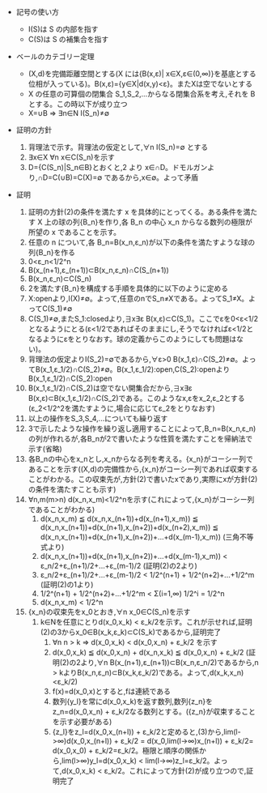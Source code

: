 - 記号の使い方

  - I(S)は S の内部を指す
  - C(S)は S の補集合を指す

- ベールのカテゴリー定理

  - (X,d)を完備距離空間とする(X には{B(x,ε)| x∈X,ε∈(0,∞)}を基底とする位相が入っている)。B(x,ε)={y∈X|d(x,y)<ε}。またXは空でないとする
  - X の任意の可算個の閉集合 S_1,S_2,...からなる閉集合系を考え,それを B とする。この時以下が成り立つ
  - X=∪B => ∃n∈N I(S_n)≠∅

- 証明の方針

  1. 背理法で示す。背理法の仮定として,∀n I(S_n)=∅ とする
  2. ∃x∈X ∀n x∈C(S_n)を示す
  3. D={C(S_n)|S_n∈B}とおくと,2 より x∈∩D。ドモルガンより,∩D=C(∪B)=C(X)=∅ であるから,x∈∅。よって矛盾

- 証明
  1. 証明の方針(2)の条件を満たす x を具体的にとってくる。ある条件を満たす X 上の球の列{B_n}を作り,各 B_n の中心 x_n からなる数列の極限が所望の x であることを示す。
  2. 任意の n について,各 B_n=B(x_n,ε_n)が以下の条件を満たすような球の列{B_n}を作る
    1. 0<ε_n<1/2^n
    2. B(x_(n+1),ε_(n+1))⊂B(x_n,ε_n)∩C(S_(n+1))
    3. B(x_n,ε_n)⊂C(S_n)
  3. 2を満たす{B_n}を構成する手順を具体的に以下のように定める
    1. X:openより,I(X)≠∅。よって,任意のnでS_n≠Xである。よってS_1≠X。よってC(S_1)≠∅
    2. C(S_1)≠∅,またS_1:closedより,∃x∃ε B(x,ε)⊂C(S_1)。ここでεを0<ε<1/2となるようにとる(ε<1/2であればそのままにし,そうでなければε<1/2となるようにεをとりなおす。球の定義からこのようにしても問題はない)。
    3. 背理法の仮定よりI(S_2)=∅であるから,∀ε>0 B(x_1,ε)∩C(S_2)≠∅。よってB(x_1,ε_1/2)∩C(S_2)≠∅。B(x_1,ε_1/2):open,C(S_2):openよりB(x_1,ε_1/2)∩C(S_2):open
    4. B(x_1,ε_1/2)∩C(S_2)は空でない開集合だから,∃x∃ε B(x,ε)⊂B(x_1,ε_1/2)∩C(S_2)である。このようなx,εをx_2,ε_2とする(ε_2<1/2^2を満たすように,場合に応じてε_2をとりなおす)
    5. 以上の操作をS_3,S_4,...についても繰り返す
  4. 3で示したような操作を繰り返し適用することによって,B_n=B(x_n,ε_n)の列が作れるが,各B_nが2で書いたような性質を満たすことを帰納法で示す(省略)
  5. 各B_nの中心をx_nとし,x_nからなる列を考える。{x_n}がコーシー列であることを示す((X,d)の完備性から,{x_n}がコーシー列であれば収束することがわかる。この収束先が,方針(2)で書いたxであり,実際にxが方針(2)の条件を満たすことも示す)
    1. ∀n,m(m>n) d(x_n,x_m)<1/2^nを示す(これによって,{x_n}がコーシー列であることがわかる)
        1. d(x_n,x_m) ≦ d(x_n,x_(n+1))+d(x_(n+1),x_m)) ≦ d(x_n,x_(n+1))+d(x_(n+1),x_(n+2))+d(x_(n+2),x_m)) ≦ d(x_n,x_(n+1))+d(x_(n+1),x_(n+2))+...+d(x_(m-1),x_m)) (三角不等式より)
        2. d(x_n,x_(n+1))+d(x_(n+1),x_(n+2))+...+d(x_(m-1),x_m)) < ε_n/2+ε_(n+1)/2+...+ε_(m-1)/2 (証明(2)の2より)
        3. ε_n/2+ε_(n+1)/2+...+ε_(m-1)/2 < 1/2^(n+1) + 1/2^(n+2)+...+1/2^m (証明(2)の1より)
        4. 1/2^(n+1) + 1/2^(n+2)+...+1/2^m < Σ(i=1,∞) 1/2^i = 1/2^n 
        5. d(x_n,x_m) < 1/2^n
    2. {x_n}の収束先をx_0とおき,∀n x_0∈C(S_n)を示す
        1. k∈Nを任意にとりd(x_0,x_k) < ε_k/2を示す。これが示せれば,証明(2)の3からx_0∈B(x_k,ε_k)⊂C(S_k)であるから,証明完了
            1. ∀n n > k => d(x_0,x_k) < d(x_0,x_n) + ε_k/2 を示す
            2. d(x_0,x_k) ≦ d(x_0,x_n) + d(x_n,x_k) ≦ d(x_0,x_n) + ε_k/2 (証明(2)の2より,∀n B(x_(n+1),ε_(n+1))⊂B(x_n,ε_n/2)であるから,n > kよりB(x_n,ε_n)⊂B(x_k,ε_k/2)である。よって,d(x_k,x_n)<ε_k/2)
            3. f(x)=d(x_0,x)とすると,fは連続である
            4. 数列{y_l}を常にd(x_0,x_k)を返す数列,数列{z_n}をz_n=d(x_0,x_n) + ε_k/2なる数列とする。({z_n}が収束することを示す必要がある)
            5. {z_l}をz_l=d(x_0,x_(n+l)) + ε_k/2と定めると,(3)から,lim(l->∞)d(x_0,x_(n+l)) + ε_k/2 = d(x_0,lim(l->∞)x_(n+l)) + ε_k/2= d(x_0,x_0) + ε_k/2=ε_k/2。極限と順序の関係から,lim(l>∞)y_l=d(x_0,x_k) < lim(l->∞)z_l=ε_k/2。よって,d(x_0,x_k) < ε_k/2。これによって方針(2)が成り立つので,証明完了

